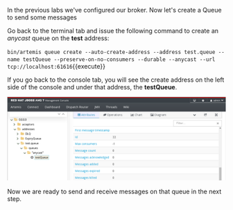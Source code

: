 In the previous labs we've configured our broker. Now let's create a Queue to send some messages

Go back to the terminal tab and issue the following command to create an *anycast* queue on the **test** address:

`bin/artemis queue create --auto-create-address --address test.queue --name testQueue --preserve-on-no-consumers --durable --anycast --url tcp://localhost:61616`{{execute}}

If you go back to the console tab, you will see the create address on the left side of the console and under that address, the **testQueue**.

![testQueue](images/01-testQueue.png)

Now we are ready to send and receive messages on that queue in the next step.

